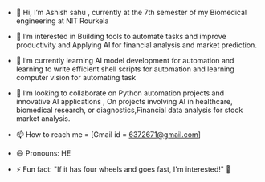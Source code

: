 - 👋 Hi, I’m Ashish sahu , currently at the 7th semester of my Biomedical engineering at NIT Rourkela
- 👀 I’m interested in Building tools to automate tasks and improve productivity and Applying AI for financial analysis and  market prediction.
- 🌱 I’m currently learning AI model development for automation and learning to write efficient shell scripts for automation and learning computer vision for automating task

- 💞️ I’m looking to collaborate on Python automation projects and innovative AI applications , On projects involving AI in healthcare, biomedical research, or diagnostics,Financial data analysis for stock  market analysis.


- 📫 How to reach me = [Gmail id = 6372671@gmail.com] 
- 😄 Pronouns: HE
- ⚡ Fun fact: "If it has four wheels and goes fast, I'm interested!" 🚗

<!---
Ashish-s2/Ashish-s2 is a ✨ special ✨ repository  because its`README.md` (this file) appears on your GitHub profile.
You can click the Preview link to take a look at your changes.
--->
